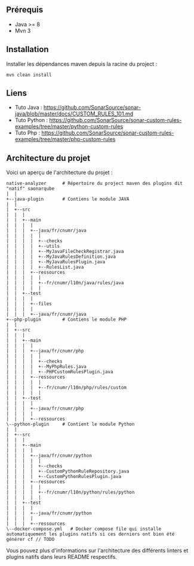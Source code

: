 ## Prérequis

- Java >= 8
- Mvn 3

## Installation
Installer les dépendances maven depuis la racine du project :

`mvn clean install`

## Liens
- Tuto Java : https://github.com/SonarSource/sonar-java/blob/master/docs/CUSTOM_RULES_101.md
- Tuto Python : https://github.com/SonarSource/sonar-custom-rules-examples/tree/master/python-custom-rules
- Tuto Php : https://github.com/SonarSource/sonar-custom-rules-examples/tree/master/php-custom-rules

## Architecture du projet
Voici un aperçu de l'architecture du projet :
```
native-analyzer      # Répertoire du project maven des plugins dit "natif" saonarqube
|  |
+--java-plugin       # Contiens le module JAVA
|  |
|  +--src
|  |  |
|  |  +--main
|  |  |  |
|  |  |  +--java/fr/cnumr/java
|  |  |  |  |
|  |  |  |  +--checks
|  |  |  |  +--utils
|  |  |  |  +--MyJavaFileCheckRegistrar.java
|  |  |  |  +--MyJavaRulesDefinition.java
|  |  |  |  +--MyJavaRulesPlugin.java
|  |  |  |  +--RulesList.java
|  |  |  +--ressources
|  |  |  |  |
|  |  |  |  +--fr/cnumr/l10n/java/rules/java
|  |  |  |  |
|  |  +--test
|  |  |  |
|  |  |  +--files
|  |  |  |
|  |  |  +--java/fr/cnumr/java
+--php-plugin        # Contiens le module PHP
|  |
|  +--src
|  |  |
|  |  +--main
|  |  |  |
|  |  |  +--java/fr/cnumr/php
|  |  |  |  |
|  |  |  |  +--checks
|  |  |  |  +--MyPhpRules.java
|  |  |  |  +--PHPCustomRulesPlugin.java
|  |  |  +--ressources
|  |  |  |  |
|  |  |  |  +--fr/cnumr/l10n/php/rules/custom
|  |  |  |  |
|  |  +--test
|  |  |  |
|  |  |  +--java/fr/cnumr/php
|  |  |  |
|  |  |  +--ressources
\--python-plugin     # Contient le module Python
|  |
|  +--src
|  |  |
|  |  +--main
|  |  |  |
|  |  |  +--java/fr/cnumr/python
|  |  |  |  |
|  |  |  |  +--checks
|  |  |  |  +--CustomPythonRuleRepository.java
|  |  |  |  +--CustomPythonRulesPlugin.java
|  |  |  +--ressources
|  |  |  |  |
|  |  |  |  +--fr/cnumr/l10n/python/rules/python
|  |  |  |  |
|  |  +--test
|  |  |  |
|  |  |  +--java/fr/cnumr/python
|  |  |  |
|  |  |  +--ressources
\--docker-compose.yml   # Docker compose file qui installe automatiquement les plugins natifs si ces derniers ont bien été générer cf // TODO
```

Vous pouvez plus d'informations sur l'architecture des différents linters et plugins natifs dans leurs README respectifs.











